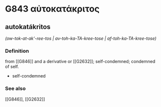 # G843 αὐτοκατάκριτος

## autokatákritos

_(ow-tok-at-ak'-ree-tos | av-toh-ka-TA-kree-tose | af-toh-ka-TA-kree-tose)_

### Definition

from [[G846]] and a derivative or [[G2632]]; self-condemned; condemned of self.

- self-condemned

### See also

[[G846]], [[G2632]]


